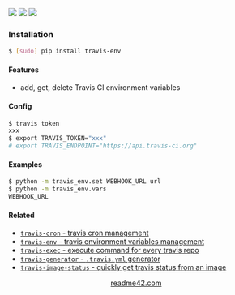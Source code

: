 <!--
https://readme42.com
-->


[![](https://img.shields.io/pypi/v/travis-env.svg?maxAge=3600)](https://pypi.org/project/travis-env/)
[![](https://img.shields.io/badge/License-Unlicense-blue.svg?longCache=True)](https://unlicense.org/)
[![](https://github.com/andrewp-as-is/travis-env.py/workflows/tests42/badge.svg)](https://github.com/andrewp-as-is/travis-env.py/actions)

### Installation
```bash
$ [sudo] pip install travis-env
```

#### Features
+   add, get, delete Travis CI environment variables

#### Config
```bash
$ travis token
xxx
$ export TRAVIS_TOKEN="xxx"
# export TRAVIS_ENDPOINT="https://api.travis-ci.org"
```

#### Examples
```bash
$ python -m travis_env.set WEBHOOK_URL url
$ python -m travis_env.vars
WEBHOOK_URL
```

#### Related
+   [`travis-cron` - travis cron management](https://pypi.org/project/travis-cron/)
+   [`travis-env` - travis environment variables management](https://pypi.org/project/travis-env/)
+   [`travis-exec` - execute command for every travis repo](https://pypi.org/project/travis-exec/)
+   [`travis-generator` - `.travis.yml` generator](https://pypi.org/project/travis-generator/)
+   [`travis-image-status` - quickly get travis status from an image](https://pypi.org/project/travis-image-status/)

<p align="center">
    <a href="https://readme42.com/">readme42.com</a>
</p>